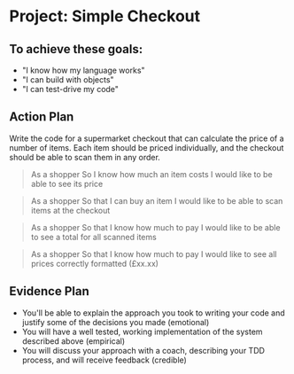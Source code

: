 # Project: Simple Checkout

## To achieve these goals:

- "I know how my language works"
- "I can build with objects"
- "I can test-drive my code"

## Action Plan
Write the code for a supermarket checkout that can calculate the price of a number of items. Each item should be priced individually, and the checkout should be able to scan them in any order.

>As a shopper
>So I know how much an item costs
>I would like to be able to see its price

>As a shopper
>So that I can buy an item
>I would like to be able to scan items at the checkout

>As a shopper
>So that I know how much to pay
>I would like to be able to see a total for all scanned items

>As a shopper
>So that I know how much to pay
>I would like to see all prices correctly formatted (£xx.xx)


## Evidence Plan
- You'll be able to explain the approach you took to writing your code and justify some of the decisions you made (emotional)
- You will have a well tested, working implementation of the system described above (empirical)
- You will discuss your approach with a coach, describing your TDD process, and will receive feedback (credible)